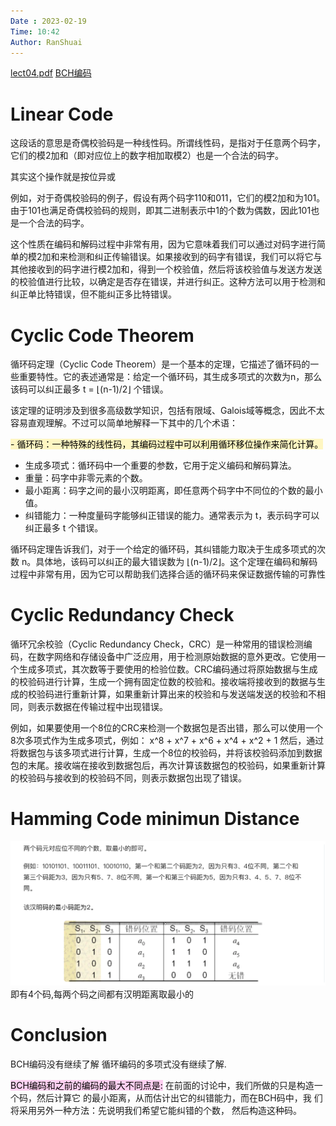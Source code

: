 ```yaml
---
Date : 2023-02-19
Time: 10:42
Author: RanShuai
---
```

[lect04.pdf](assets/lect04.pdf)
[BCH编码](assets/ct_chapter3.pdf)
# Linear Code
这段话的意思是奇偶校验码是一种线性码。所谓线性码，是指对于任意两个码字，它们的模2加和（即对应位上的数字相加取模2）也是一个合法的码字。

其实这个操作就是按位异或

例如，对于奇偶校验码的例子，假设有两个码字110和011，它们的模2加和为101。由于101也满足奇偶校验码的规则，即其二进制表示中1的个数为偶数，因此101也是一个合法的码字。

这个性质在编码和解码过程中非常有用，因为它意味着我们可以通过对码字进行简单的模2加和来检测和纠正传输错误。如果接收到的码字有错误，我们可以将它与其他接收到的码字进行模2加和，得到一个校验值，然后将该校验值与发送方发送的校验值进行比较，以确定是否存在错误，并进行纠正。这种方法可以用于检测和纠正单比特错误，但不能纠正多比特错误。

# Cyclic Code Theorem

循环码定理（Cyclic Code Theorem）是一个基本的定理，它描述了循环码的一些重要特性。它的表述通常是：给定一个循环码，其生成多项式的次数为n，那么该码可以纠正最多 t = ⌊(n-1)/2⌋ 个错误。

该定理的证明涉及到很多高级数学知识，包括有限域、Galois域等概念，因此不太容易直观理解。不过可以简单地解释一下其中的几个术语：

<mark style="background: #FFF3A3A6;">-   循环码：一种特殊的线性码，其编码过程中可以利用循环移位操作来简化计算。
-   生成多项式：循环码中一个重要的参数，它用于定义编码和解码算法。
-   重量：码字中非零元素的个数。
-   最小距离：码字之间的最小汉明距离，即任意两个码字中不同位的个数的最小值。
-   纠错能力：一种度量码字能够纠正错误的能力。通常表示为 t，表示码字可以纠正最多 t 个错误。</mark>

循环码定理告诉我们，对于一个给定的循环码，其纠错能力取决于生成多项式的次数 n。具体地，该码可以纠正的最大错误数为 ⌊(n-1)/2⌋。这个定理在编码和解码过程中非常有用，因为它可以帮助我们选择合适的循环码来保证数据传输的可靠性


# Cyclic Redundancy Check
循环冗余校验（Cyclic Redundancy Check，CRC）是一种常用的错误检测编码，在数字网络和存储设备中广泛应用，用于检测原始数据的意外更改。它使用一个生成多项式，其次数等于要使用的检验位数。CRC编码通过将原始数据与生成的校验码进行计算，生成一个拥有固定位数的校验和。接收端将接收到的数据与生成的校验码进行重新计算，如果重新计算出来的校验和与发送端发送的校验和不相同，则表示数据在传输过程中出现错误。

例如，如果要使用一个8位的CRC来检测一个数据包是否出错，那么可以使用一个8次多项式作为生成多项式，例如： x^8 + x^7 + x^6 + x^4 + x^2 + 1 然后，通过将数据包与该多项式进行计算，生成一个8位的校验码，并将该校验码添加到数据包的末尾。接收端在接收到数据包后，再次计算该数据包的校验码，如果重新计算的校验码与接收到的校验码不同，则表示数据包出现了错误。

# Hamming Code minimun Distance
![](assets/Pasted%20image%2020230227112602.png)
即有4个码,每两个码之间都有汉明距离取最小的

# Conclusion
BCH编码没有继续了解
循环编码的多项式没有继续了解.

<mark style="background: #FFB8EBA6;">BCH编码和之前的编码的最大不同点是:</mark>
在前面的讨论中，我们所做的只是构造一个码，然后计算它 的最小距离，从而估计出它的纠错能力，而在BCH码中，我 们将采用另外一种方法：先说明我们希望它能纠错的个数， 然后构造这种码。